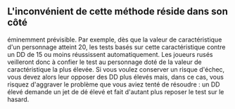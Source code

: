 ## L'inconvénient de cette méthode réside dans son côté

éminemment prévisible. Par exemple, dès que la valeur de
caractéristique d'un personnage atteint 20, les tests basés
sur cette caractéristique contre un DD de 15 ou moins
réussissent automatiquement. Les joueurs rusés veilleront
donc à confier le test au personnage doté de la valeur de
caractéristique la plus élevée. Si vous voulez conserver
un risque d'échec, vous devez alors leur opposer des DD
plus élevés mais, dans ce cas, vous risquez d'aggraver le
problème que vous aviez tenté de résoudre : un DD élevé
demande un jet de dé élevé et fait d'autant plus reposer le
test sur le hasard.
